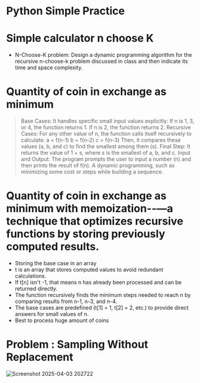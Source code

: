 # Python Simple Practice
# Simple calculator n choose K
* N-Choose-K problem:
Design a dynamic programming algorithm for the recursive n-choose-k problem discussed in class and then indicate its time and space complexity.
# Quantity of coin in exchange as minimum
> Base Cases: It handles specific small input values explicitly:
If n is 1, 3, or 4, the function returns 1.
If n is 2, the function returns 2.
> Recursive Cases:
For any other value of n, the function calls itself recursively to calculate:
a = f(n-1)
b = f(n-2)
c = f(n-3)
Then, it compares these values (a, b, and c) to find the smallest among them (s).
> Final Step:
It returns the value of 1 + s, where s is the smallest of a, b, and c.
> Input and Output:
The program prompts the user to input a number (n) and then prints the result of f(n).
> A dynamic programming, such as minimizing some cost or steps while building a sequence.
# Quantity of coin in exchange as minimum with memoization--—a technique that optimizes recursive functions by storing previously computed results.
* Storing the base case in an array
* t is an array that stores computed values to avoid redundant calculations.
* If t[n] isn't -1, that means n has already been processed and can be returned directly.
* The function recursively finds the minimum steps needed to reach n by comparing results from n-1, n-3, and n-4.
* The base cases are predefined (t[1] = 1, t[2] = 2, etc.) to provide direct answers for small values of n.
* Best to process huge amount of coins
# Problem : Sampling Without Replacement
![Screenshot 2025-04-03 202722](https://github.com/user-attachments/assets/9b65d130-d9c5-4dd5-b98d-d1238fc8c08a)

